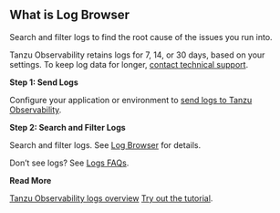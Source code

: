 ## What is Log Browser

Search and filter logs to find the root cause of the issues you run into.

Tanzu Observability retains logs for 7, 14, or 30 days, based on your settings. To keep log data for longer, [contact technical support](https://help.wavefront.com/hc/en-us).

**Step 1: Send Logs**

Configure your application or environment to [send logs to Tanzu Observability](http://docs-sandbox-b.wavefront.com/logging_send_logs.html).

**Step 2: Search and Filter Logs**

Search and filter logs. See [Log Browser](http://docs-sandbox-b.wavefront.com/logging_log_browser.html) for details.

Don’t see logs? See [Logs FAQs](http://docs-sandbox-b.wavefront.com/logging_faq.html).

**Read More**

[Tanzu Observability logs overview](http://docs-sandbox-b.wavefront.com/logging_overview.html)
[Try out the tutorial](http://docs-sandbox-b.wavefront.com/logging_kubernetes_tutorial.html).
